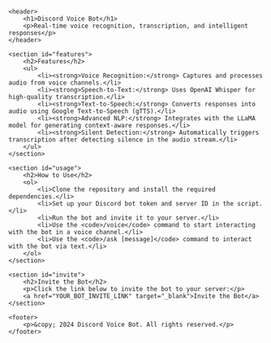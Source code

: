 <head>
    <meta charset="UTF-8">
    <meta name="viewport" content="width=device-width, initial-scale=1.0">
    <meta name="description" content="A powerful Discord bot with voice recognition and text-to-speech capabilities.">
    <title>Discord Voice Bot</title>
    <link rel="stylesheet" href="styles.css">
</head>
<body>

    <header>
        <h1>Discord Voice Bot</h1>
        <p>Real-time voice recognition, transcription, and intelligent responses</p>
    </header>

    <section id="features">
        <h2>Features</h2>
        <ul>
            <li><strong>Voice Recognition:</strong> Captures and processes audio from voice channels.</li>
            <li><strong>Speech-to-Text:</strong> Uses OpenAI Whisper for high-quality transcription.</li>
            <li><strong>Text-to-Speech:</strong> Converts responses into audio using Google Text-to-Speech (gTTS).</li>
            <li><strong>Advanced NLP:</strong> Integrates with the LLaMA model for generating context-aware responses.</li>
            <li><strong>Silent Detection:</strong> Automatically triggers transcription after detecting silence in the audio stream.</li>
        </ul>
    </section>

    <section id="usage">
        <h2>How to Use</h2>
        <ol>
            <li>Clone the repository and install the required dependencies.</li>
            <li>Set up your Discord bot token and server ID in the script.</li>
            <li>Run the bot and invite it to your server.</li>
            <li>Use the <code>/voice</code> command to start interacting with the bot in a voice channel.</li>
            <li>Use the <code>/ask [message]</code> command to interact with the bot via text.</li>
        </ol>
    </section>

    <section id="invite">
        <h2>Invite the Bot</h2>
        <p>Click the link below to invite the bot to your server:</p>
        <a href="YOUR_BOT_INVITE_LINK" target="_blank">Invite the Bot</a>
    </section>

    <footer>
        <p>&copy; 2024 Discord Voice Bot. All rights reserved.</p>
    </footer>

</body>
</html>

